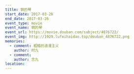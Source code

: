 ```yaml
---
title: 钢的琴
start_date: 2017-03-26
end_date: 2017-03-26
event_type: movie
event_name: 钢的琴
event_url: https://movie.douban.com/subject/4876722/
event_img: http://1929.lufeihaidao.top/douban_4876722.png
memories:
  - comment: 粗糙的浪漫主义
    author: 时九
  - comment: 
    author: 念九
location: 
---
```


